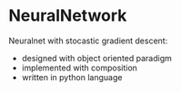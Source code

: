 # NeuralNetwork

Neuralnet with stocastic gradient descent:
- designed with object oriented paradigm
- implemented with composition
- written in python language
